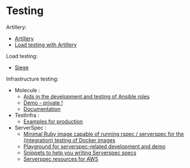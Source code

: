 # Testing

Artillery:
- [Artillery](https://github.com/artilleryio/artillery)
- [Load testing with Artillery](https://github.com/actano/hackathon-load-tests)

Load testing:
- [Siege](https://github.com/JoeDog/siege)

Infrastructure testing:
- Molecule :
  - [Aids in the development and testing of Ansible roles](https://github.com/ansible/molecule)
  - [Demo - private !](https://github.com/BrunoDelb/molecule-demo)
  - [Documentation](https://molecule.readthedocs.io/)
- TestInfra :
  - [Examples for production](https://github.com/dwalleck/testinfra-by-example)
- ServerSpec :
  - [Minimal Ruby image capable of running rspec / serverspec for the (integration) testing of Docker images](https://github.com/jadametz/docker-serverspec)
  - [Playground for serverspec-related development and demo](https://github.com/aschmidt75/serverspecplayground)
  - [Snippets to help you writing Serverspec specs](https://github.com/tomohiro/atom-serverspec-snippets)
  - [Serverspec resources for AWS](https://github.com/SaltwaterC/serverspec-aws)
